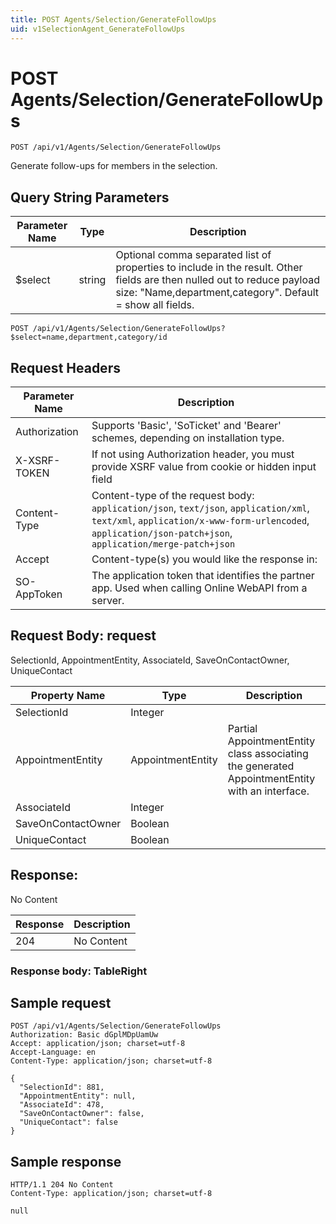 ```yaml
---
title: POST Agents/Selection/GenerateFollowUps
uid: v1SelectionAgent_GenerateFollowUps
---
```


# POST Agents/Selection/GenerateFollowUps

```http
POST /api/v1/Agents/Selection/GenerateFollowUps
```

Generate follow-ups for members in the selection.







## Query String Parameters

| Parameter Name | Type |  Description |
|----------------|------|--------------|
| $select | string |  Optional comma separated list of properties to include in the result. Other fields are then nulled out to reduce payload size: "Name,department,category". Default = show all fields. |

```http
POST /api/v1/Agents/Selection/GenerateFollowUps?$select=name,department,category/id
```


## Request Headers

| Parameter Name | Description |
|----------------|-------------|
| Authorization  | Supports 'Basic', 'SoTicket' and 'Bearer' schemes, depending on installation type. |
| X-XSRF-TOKEN   | If not using Authorization header, you must provide XSRF value from cookie or hidden input field |
| Content-Type | Content-type of the request body: `application/json`, `text/json`, `application/xml`, `text/xml`, `application/x-www-form-urlencoded`, `application/json-patch+json`, `application/merge-patch+json` |
| Accept         | Content-type(s) you would like the response in:  |
| SO-AppToken | The application token that identifies the partner app. Used when calling Online WebAPI from a server. |

## Request Body: request 

SelectionId, AppointmentEntity, AssociateId, SaveOnContactOwner, UniqueContact 

| Property Name | Type |  Description |
|----------------|------|--------------|
| SelectionId | Integer |  |
| AppointmentEntity | AppointmentEntity | Partial AppointmentEntity class associating the generated AppointmentEntity with an interface. |
| AssociateId | Integer |  |
| SaveOnContactOwner | Boolean |  |
| UniqueContact | Boolean |  |

## Response:

No Content

| Response | Description |
|----------------|-------------|
| 204 | No Content |

### Response body: TableRight


## Sample request

```http!
POST /api/v1/Agents/Selection/GenerateFollowUps
Authorization: Basic dGplMDpUamUw
Accept: application/json; charset=utf-8
Accept-Language: en
Content-Type: application/json; charset=utf-8

{
  "SelectionId": 881,
  "AppointmentEntity": null,
  "AssociateId": 478,
  "SaveOnContactOwner": false,
  "UniqueContact": false
}
```

## Sample response

```http_
HTTP/1.1 204 No Content
Content-Type: application/json; charset=utf-8

null
```